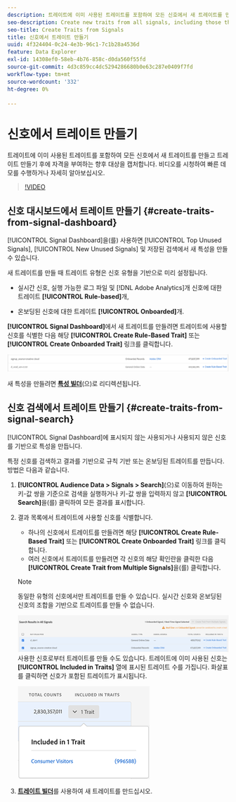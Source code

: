 ```yaml
---
description: 트레이트에 이미 사용된 트레이트를 포함하여 모든 신호에서 새 트레이트를 만들고 트레이트 만들기 후에 자격을 부여하는 향후 대상을 캡처합니다.
seo-description: Create new traits from all signals, including those that are already used in traits, and capture future audiences that qualify after trait creation.
seo-title: Create Traits from Signals
title: 신호에서 트레이트 만들기
uuid: 4f324404-0c24-4e3b-96c1-7c1b28a4536d
feature: Data Explorer
exl-id: 14308ef0-58eb-4b76-858c-d0da560f55fd
source-git-commit: 4d3c859cc4dc5294286680b0e63c287e0409f7fd
workflow-type: tm+mt
source-wordcount: '332'
ht-degree: 0%

---
```


# 신호에서 트레이트 만들기

트레이트에 이미 사용된 트레이트를 포함하여 모든 신호에서 새 트레이트를 만들고 트레이트 만들기 후에 자격을 부여하는 향후 대상을 캡처합니다. 비디오를 시청하여 빠른 데모를 수행하거나 자세히 알아보십시오.

>[!VIDEO](https://video.tv.adobe.com/v/25169/?quality=12)

## 신호 대시보드에서 트레이트 만들기 {#create-traits-from-signal-dashboard}

[!UICONTROL Signal Dashboard]을(를) 사용하면 [!UICONTROL Top Unused Signals], [!UICONTROL New Unused Signals] 및 저장된 검색에서 새 특성을 만들 수 있습니다.

새 트레이트를 만들 때 트레이트 유형은 신호 유형을 기반으로 미리 설정됩니다.

* 실시간 신호, 실행 가능한 로그 파일 및 [!DNL Adobe Analytics]개 신호에 대한 트레이트 **[!UICONTROL Rule-based]**&#x200B;개,

* 온보딩된 신호에 대한 트레이트 **[!UICONTROL Onboarded]**&#x200B;개.

**[!UICONTROL Signal Dashboard]**&#x200B;에서 새 트레이트를 만들려면 트레이트에 사용할 신호를 식별한 다음 해당 **[!UICONTROL Create Rule-Based Trait]** 또는 **[!UICONTROL Create Onboarded Trait]** 링크를 클릭합니다.

![](assets/signals-create-trait.png)

새 특성을 만들려면 **[특성 빌더](../../features/traits/about-trait-builder.md)**(으)로 리디렉션됩니다.

## 신호 검색에서 트레이트 만들기 {#create-traits-from-signal-search}

[!UICONTROL Signal Dashboard]에 표시되지 않는 사용되거나 사용되지 않은 신호를 기반으로 특성을 만듭니다.

특정 신호를 검색하고 결과를 기반으로 규칙 기반 또는 온보딩된 트레이트를 만듭니다. 방법은 다음과 같습니다.

1. **[!UICONTROL Audience Data > Signals > Search]**(으)로 이동하여 원하는 키-값 쌍을 기준으로 검색을 실행하거나 키-값 쌍을 입력하지 않고 **[!UICONTROL Search]**&#x200B;을(를) 클릭하여 모든 결과를 표시합니다.
2. 결과 목록에서 트레이트에 사용할 신호를 식별합니다.
   * 하나의 신호에서 트레이트를 만들려면 해당 **[!UICONTROL Create Rule-Based Trait]** 또는 **[!UICONTROL Create Onboarded Trait]** 링크를 클릭합니다.
   * 여러 신호에서 트레이트를 만들려면 각 신호의 해당 확인란을 클릭한 다음 **[!UICONTROL Create Trait from Multiple Signals]**&#x200B;을(를) 클릭합니다.

   >[!NOTE]
   >동일한 유형의 신호에서만 트레이트를 만들 수 있습니다. 실시간 신호와 온보딩된 신호의 조합을 기반으로 트레이트를 만들 수 없습니다.
   >
   > ![](assets/signals-create-trait-search.png)
   >사용한 신호로부터 트레이트를 만들 수도 있습니다. 트레이트에 이미 사용된 신호는 **[!UICONTROL Included in Traits]** 열에 표시된 트레이트 수를 가집니다. 화살표를 클릭하면 신호가 포함된 트레이트가 표시됩니다.
   >
   >![](assets/signals-used-traits.png)

3. **[트레이트 빌더](../../features/traits/about-trait-builder.md)**&#x200B;를 사용하여 새 트레이트를 만드십시오.

